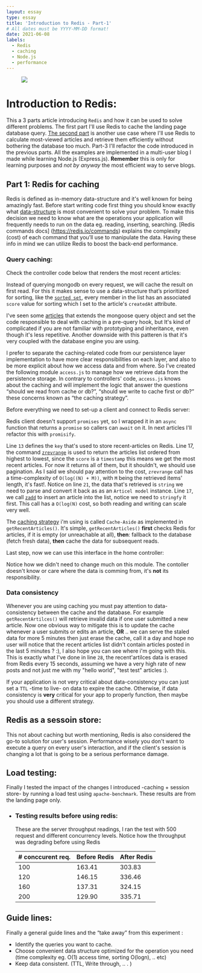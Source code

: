 ```yaml
---
layout: essay
type: essay
title: 'Introduction to Redis - Part-1'
# All dates must be YYYY-MM-DD format!
date: 2021-06-08
labels:
  - Redis
  - caching
  - Node.js
  - performance
---
```


<figure class="ui image centered">
	<img src="{{ site.baseurl}}/images/cache-aside.png">
</figure>

# Introduction to Redis:

This a 3 parts article introducing `Redis` and how it can be used to solve different problems. The first part I'll use Redis to cache the landing page database query.
[The second part]() is another use case where I'll use Redis to calculate most-viewed articles and retrieve them efficiently without bothering the database too much.
Part-3 I'll refactor the code introduced in the previous parts.
All the examples are implemented in a multi-user blog I made while learning Node.js (Express.js). **Remember** this is only for learning purposes and _not by anyway_ the most efficient way to serve blogs.

## Part 1: Redis for caching

Redis is defined as in-memory data-structure and it's well known for being amazingly fast. Before start writing code first thing you should know exactly what [data-structure](https://redislabs.com/redis-enterprise/data-structures/) is most convenient to solve your problem. To make this decision we need to know what are the operations your application will frequently needs to run on the data eg. reading, inserting, searching. [Redis commands docs] (https://redis.io/commands) explains the complexity (cost) of each command that you’ll use to manipulate the data. Having these info in mind we can utilize Redis to boost the back-end performance.

### Query caching:

Check the controller code below that renders the most recent articles:

<script src="https://gist.github.com/3omer/da4271554d3a050817219d3aa8a64070/095530fc4177acf0194e3c3a20a9a919b091a5b8.js?file=main.js"></script>

Instead of querying mongodb on every request, we will cache the result on first read.
For this it makes sense to use a data-structure that’s prioritized for sorting, like the [`sorted set`](https://redis.io/topics/data-types#sorted-sets), every member in the list has an associated `score` value for sorting which I set to the article's `createdAt` attribute.

I've seen some [articles](https://medium.com/@haimrait/how-to-add-a-redis-cache-layer-to-mongoose-in-node-js-a9729181ad69) that extends the mongoose query object and set the code responsible to deal with caching in a pre-query hook, but It's kind of complicated if you are not familiar with prototyping and inheritance, even though it's less repetitive. Another downside with this patteren is that it's very coupled with the database engine you are using.

I prefer to separate the caching-related code from our persistence layer implementation to have more clear responsibilities on each layer, and also to be more explicit about how we access data and from where. So I’ve created the following module `access.js` to manage how we retrieve data from the persistence storage. In contrary to controllers' code, `access.js` knows about the caching and will implement the logic that answer the questions “should we read from cache or db?”, “should we write to cache first or db?” these concerns known as “the caching strategy”.

Before everything we need to set-up a client and connect to Redis server:

<script src="https://gist.github.com/3omer/da4271554d3a050817219d3aa8a64070/027943637f2be071a3f406968384a2752e9cf46a.js?file=redis.js"></script>

<script src="https://gist.github.com/3omer/da4271554d3a050817219d3aa8a64070/027943637f2be071a3f406968384a2752e9cf46a.js?file=access.js"></script>

Redis client doesn't support `promises` yet, so I wrapped it in an `async` function that returns a `promise` so callers can `await` on it. In next articles I'll refactor this with `promisify`.

Line `13` defines the `key` that's used to store recent-articles on Redis. Line 17, the command [`zrevrange`](https://redis.io/commands/zrevrange) is used to return the articles list ordered from highest to lowest, since the `score` is a `timestamp` this means we get the most recent articles. For now it returns all of them, but it shouldn't, we should use pagination.
As I said we should pay attention to the cost, `zrevrange` call has a time-complexity of `O(log((N) + M))`, with `M` being the retrieved items' length, it's fast!.
Notice on line `21`, the data that's retrieved is `string` we need to parse and convert it back as as an `Articel model` instance.
Line `17`, we call [`zadd`](https://redis.io/commands/zadd) to insert an article into the list, notice we need to `stringfy` it first. This call has a `O(log(N)` cost, so both reading and writing can scale very well.

The [caching strategy](https://codeahoy.com/2017/08/11/caching-strategies-and-how-to-choose-the-right-one/) i'm using is called `Cache-Aside` as implemented in `getRecentArticles()`. It's simple, `getRecentArticles()` **first** checks Redis for articles, if it is empty (or unreachable at all), **then**: fallback to the database (fetch fresh data), **then** cache the data for subsequent reads.

Last step, now we can use this interface in the home controller:

<script src="https://gist.github.com/3omer/da4271554d3a050817219d3aa8a64070/027943637f2be071a3f406968384a2752e9cf46a.js?file=main.js"></script>

Notice how we didn't need to change much on this module. The contoller doesn't know or care where the data is comming from, it's **not** its responsibility.

### Data consistency

Whenever you are using caching you must pay attention to data-consistency between the cache and the database. For example `getRecentArtilces()` will retrieve invalid data if one user submitted a new article.
Now one obvious way to mitigate this is to update the cache whenever a user submits or edits an article, **OR** .. we can serve the staled data for more 5 minutes then just erase the cache, call it a day and hope no user will notice that the recent articles list didn't contain articles posted in the last 5 minutes ? :), I also hope you can see where i'm going with this.
This is exactly what I've done in line `28`, the recent'artilces data is erased from Redis every 15 seconds, assuming we have a very high rate of new posts and not just me with my "hello world", "test test" articles :).

If your application is not very critical about data-consistency you can just set a `TTL` -time to live- on data to expire the cache.
Otherwise, if data consistency is **very** critical for your app to properly function, then maybe you should use a different strategy.

## Redis as a sessoin store:

This not about caching but worth mentioning, Redis is also considered the go-to solution for user's session. Performance wisely you don't want to execute a query on every user's interaction, and if the client's session is changing a lot that is going to be a serious performance damage.

## Load testing:

Finally I tested the impact of the changes I introduced -caching + session store- by running a load test using `apache-benchmark`. These results are from the landing page only.

- ### Testing results before using redis:

  These are the server throughput readings, I ran the test with 500 request and different concurrency levels. Notice how the throughput was degrading before using Redis

  <table class="ui celled table">
    <thead>
      <tr><th># conccurent req. </th>
      <th>Before Redis</th>
      <th>After Redis</th>
    </tr></thead>
    <tbody>
      <tr>
        <td data-label="# conccurent req.">100</td>
        <td data-label="Before Redis">163.41</td>
        <td data-label="After Redis">303.83</td>
      </tr>
      <tr>
        <td data-label="# conccurent req.">120</td>
        <td data-label="Before Redis">146.15</td>
        <td data-label="After Redis">336.46</td>
      </tr>
      <tr>
        <td data-label="# conccurent req.">160</td>
        <td data-label="Before Redis">137.31</td>
        <td data-label="After Redis">324.15</td>
      </tr>
      <tr>
        <td data-label="# conccurent req.">200</td>
        <td data-label="Before Redis">129.90</td>
        <td data-label="After Redis">335.71</td>
      </tr>
    </tbody>
  </table>

## Guide lines:

Finally a general guide lines and the “take away” from this experiment :

- Identify the queries you want to cache.
- Choose convenient data structure optimized for the operation you need (time complexity eg. O(1) access time, sorting O(logn), .. etc)
- Keep data consistent. (TTL, Write through, .. . )
